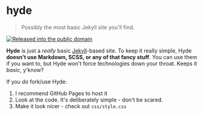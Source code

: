# hyde
> Possibly the most basic Jekyll site you'll find.

[![Released into the public domain](https://img.shields.io/github/license/nanalan/hyde.svg)](http://unlicense.org/)

**Hyde** is just a _really_ basic [Jekyll](https://github.com/jekyll/jekyll)-based site. To keep it really simple, Hyde **doesn't use Markdown, SCSS, or any of that fancy stuff**. You can use them if you want to, but Hyde won't force technologies down your throat. Keeps it _basic_, y'know?

If you _do_ fork/use Hyde:
1. I recommend GitHub Pages to host it
2. Look at the code. It's deliberately simple - don't be scared.
3. Make it look nicer - check out `css/style.css`
